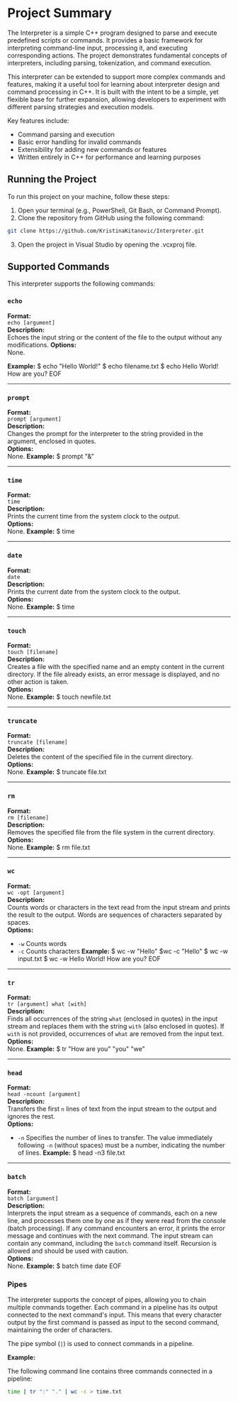 # Project Summary

The Interpreter is a simple C++ program designed to parse and execute predefined scripts or commands. It provides a basic framework for interpreting command-line input, processing it, and executing corresponding actions. The project demonstrates fundamental concepts of interpreters, including parsing, tokenization, and command execution.

This interpreter can be extended to support more complex commands and features, making it a useful tool for learning about interpreter design and command processing in C++. It is built with the intent to be a simple, yet flexible base for further expansion, allowing developers to experiment with different parsing strategies and execution models.

Key features include:
- Command parsing and execution
- Basic error handling for invalid commands
- Extensibility for adding new commands or features
- Written entirely in C++ for performance and learning purposes

## Running the Project

To run this project on your machine, follow these steps:

1. Open your terminal (e.g., PowerShell, Git Bash, or Command Prompt).
2. Clone the repository from GitHub using the following command:

```bash
git clone https://github.com/KristinaKitanovic/Interpreter.git
```
3. Open the project in Visual Studio by opening the .vcxproj file.

## Supported Commands

This interpreter supports the following commands:

### `echo`
**Format:**  
`echo [argument]`  
**Description:**  
Echoes the input string or the content of the file to the output without any modifications. 
**Options:**  
None.

**Example:**
$ echo "Hello World!"
$ echo filename.txt 
$ echo
Hello World!
How are you?
EOF


---

### `prompt`
**Format:**  
`prompt [argument]`  
**Description:**  
Changes the prompt for the interpreter to the string provided in the argument, enclosed in quotes.  
**Options:**  
None.
**Example:**
$ prompt "&"


---

### `time`
**Format:**  
`time`  
**Description:**  
Prints the current time from the system clock to the output.  
**Options:**  
None.
**Example:**
$ time


---

### `date`
**Format:**  
`date`  
**Description:**  
Prints the current date from the system clock to the output.  
**Options:**  
None.
**Example:**
$ time

---

### `touch`
**Format:**  
`touch [filename]`  
**Description:**  
Creates a file with the specified name and an empty content in the current directory. If the file already exists, an error message is displayed, and no other action is taken.  
**Options:**  
None.
**Example:**
$ touch newfile.txt

---

### `truncate`
**Format:**  
`truncate [filename]`  
**Description:**  
Deletes the content of the specified file in the current directory.  
**Options:**  
None.
**Example:**
$ truncate file.txt

---

### `rm`
**Format:**  
`rm [filename]`  
**Description:**  
Removes the specified file from the file system in the current directory.  
**Options:**  
None.
**Example:**
$ rm file.txt

---

### `wc`
**Format:**  
`wc -opt [argument]`  
**Description:**  
Counts words or characters in the text read from the input stream and prints the result to the output. Words are sequences of characters separated by spaces.  
**Options:**  
- `-w` Counts words  
- `-c` Counts characters
**Example:**
$ wc -w "Hello"
$wc -c "Hello"
$ wc -w input.txt
$ wc -w
Hello World!
How are you?
EOF

---

### `tr`
**Format:**  
`tr [argument] what [with]`  
**Description:**  
Finds all occurrences of the string `what` (enclosed in quotes) in the input stream and replaces them with the string `with` (also enclosed in quotes). If `with` is not provided, occurrences of `what` are removed from the input text.  
**Options:**  
None.
**Example:**
 $ tr "How are you" "you" "we"

---

### `head`
**Format:**  
`head -ncount [argument]`  
**Description:**  
Transfers the first `n` lines of text from the input stream to the output and ignores the rest.  
**Options:**  
- `-n` Specifies the number of lines to transfer. The value immediately following `-n` (without spaces) must be a number, indicating the number of lines.
**Example:**
 $ head -n3 file.txt

---

### `batch`
**Format:**  
`batch [argument]`  
**Description:**  
Interprets the input stream as a sequence of commands, each on a new line, and processes them one by one as if they were read from the console (batch processing). If any command encounters an error, it prints the error message and continues with the next command. The input stream can contain any command, including the `batch` command itself. Recursion is allowed and should be used with caution.  
**Options:**  
None.
**Example:**
 $ batch
 time 
 date 
 EOF
 

### Pipes 

The interpreter supports the concept of pipes, allowing you to chain multiple commands together. Each command in a pipeline has its output connected to the next command's input. This means that every character output by the first command is passed as input to the second command, maintaining the order of characters. 

The pipe symbol (`|`) is used to connect commands in a pipeline.

**Example:**

The following command line contains three commands connected in a pipeline:
```bash
time | tr ":" "." | wc -c > time.txt

